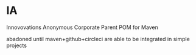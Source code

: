 # IA
Innovovations Anonymous Corporate Parent POM for Maven



abadoned until maven+github+circleci are able to be integrated in simple projects

